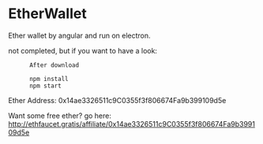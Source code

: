 # EtherWallet


Ether wallet by angular and run on electron.

  not completed, but if you want to have a look:

           
          After download

          npm install
          npm start
          
          
          
Ether Address: 0x14ae3326511c9C0355f3f806674Fa9b399109d5e

Want some free ether? go here:
http://ethfaucet.gratis/affiliate/0x14ae3326511c9C0355f3f806674Fa9b399109d5e 
